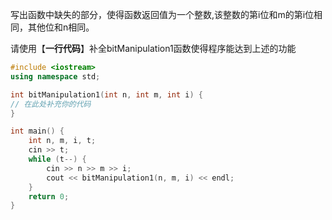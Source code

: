 写出函数中缺失的部分，使得函数返回值为一个整数,该整数的第i位和m的第i位相同，其他位和n相同。

请使用【**一行代码**】补全bitManipulation1函数使得程序能达到上述的功能

```cpp
#include <iostream>
using namespace std;

int bitManipulation1(int n, int m, int i) {
// 在此处补充你的代码
}

int main() {
	int n, m, i, t;
	cin >> t;
	while (t--) { 
		cin >> n >> m >> i;
		cout << bitManipulation1(n, m, i) << endl;
	}
	return 0;
}
```